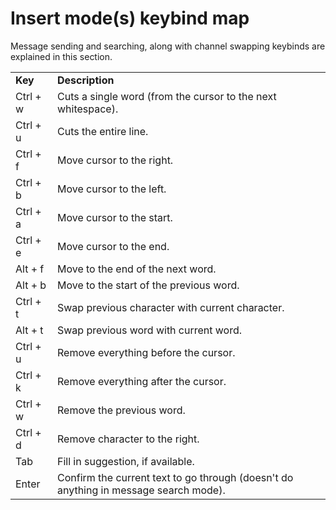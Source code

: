 # Insert mode(s) keybind map

Message sending and searching, along with channel swapping keybinds are explained in this section.

<table>
<tr>
<td> <b>Key</b>
<td> <b> Description</b>
<tr>
<td> Ctrl + w
<td> Cuts a single word (from the cursor to the next whitespace).
<tr>
<td> Ctrl + u
<td> Cuts the entire line.
<tr>
<td> Ctrl + f
<td> Move cursor to the right.
<tr>
<td> Ctrl + b
<td> Move cursor to the left.
<tr>
<td> Ctrl + a
<td> Move cursor to the start.
<tr>
<td> Ctrl + e
<td> Move cursor to the end.
<tr>
<td> Alt + f
<td> Move to the end of the next word.
<tr>
<td> Alt + b
<td> Move to the start of the previous word.
<tr>
<td> Ctrl + t
<td> Swap previous character with current character.
<tr>
<td> Alt + t
<td> Swap previous word with current word.
<tr>
<td> Ctrl + u
<td> Remove everything before the cursor.
<tr>
<td> Ctrl + k
<td> Remove everything after the cursor.
<tr>
<td> Ctrl + w
<td> Remove the previous word.
<tr>
<td> Ctrl + d
<td> Remove character to the right.
<tr>
<td> Tab
<td> Fill in suggestion, if available.
<tr>
<td> Enter
<td> Confirm the current text to go through (doesn't do anything in message search mode).
</table>
